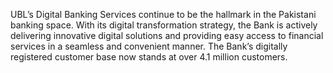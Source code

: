 UBL’s Digital Banking Services continue to be the hallmark in the Pakistani banking space. With its digital transformation strategy, the Bank is actively delivering innovative digital solutions and providing easy access to financial services in a seamless and convenient manner. The Bank’s digitally registered customer base now stands at over 4.1 million customers.
